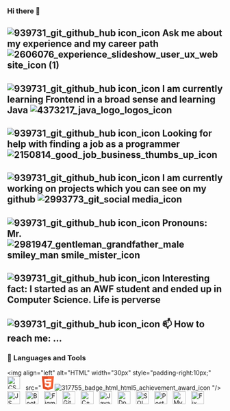 ### Hi there 👋

## ![939731_git_github_hub icon_icon](https://github.com/SebastianK2000/SebastianK2000/assets/127401994/fa2b2940-00d1-484d-a3c7-52ccc8f8f3e5) Ask me about my experience and my career path ![2606076_experience_slideshow_user_ux_website_icon (1)](https://github.com/SebastianK2000/SebastianK2000/assets/127401994/d41bab3c-e68a-47ea-a441-761f379ffede)
## ![939731_git_github_hub icon_icon](https://github.com/SebastianK2000/SebastianK2000/assets/127401994/fa2b2940-00d1-484d-a3c7-52ccc8f8f3e5) I am currently learning Frontend in a broad sense and learning Java ![4373217_java_logo_logos_icon](https://github.com/SebastianK2000/SebastianK2000/assets/127401994/966ed175-2464-42bd-bdbf-da5ab438616b)
## ![939731_git_github_hub icon_icon](https://github.com/SebastianK2000/SebastianK2000/assets/127401994/fa2b2940-00d1-484d-a3c7-52ccc8f8f3e5) Looking for help with finding a job as a programmer ![2150814_good_job_business_thumbs_up_icon](https://github.com/SebastianK2000/SebastianK2000/assets/127401994/8b1ef71d-1b45-4e2b-82ed-34e328e75d19)
## ![939731_git_github_hub icon_icon](https://github.com/SebastianK2000/SebastianK2000/assets/127401994/fa2b2940-00d1-484d-a3c7-52ccc8f8f3e5) I am currently working on projects which you can see on my github ![2993773_git_social media_icon](https://github.com/SebastianK2000/SebastianK2000/assets/127401994/d0bd19b2-ce36-45bf-99d7-c1b7f8b462c4)
## ![939731_git_github_hub icon_icon](https://github.com/SebastianK2000/SebastianK2000/assets/127401994/fa2b2940-00d1-484d-a3c7-52ccc8f8f3e5) Pronouns: Mr. ![2981947_gentleman_grandfather_male smiley_man smile_mister_icon](https://github.com/SebastianK2000/SebastianK2000/assets/127401994/e024897e-18bd-484a-9afa-dca4e81d62a6)
## ![939731_git_github_hub icon_icon](https://github.com/SebastianK2000/SebastianK2000/assets/127401994/fa2b2940-00d1-484d-a3c7-52ccc8f8f3e5) Interesting fact: I started as an AWF student and ended up in Computer Science. Life is perverse
## ![939731_git_github_hub icon_icon](https://github.com/SebastianK2000/SebastianK2000/assets/127401994/fa2b2940-00d1-484d-a3c7-52ccc8f8f3e5) 📫 How to reach me: ...


### 🧰 Languages and Tools

<img align="left" alt="HTML" width="30px" style="padding-right:10px;" src="<?xml version="1.0" ?><!DOCTYPE svg  PUBLIC '-//W3C//DTD SVG 1.0//EN'  'http://www.w3.org/TR/2001/REC-SVG-20010904/DTD/svg10.dtd'><svg enable-background="new 0 0 32 32" height="32px" id="Layer_1" version="1.0" viewBox="0 0 32 32" width="32px" xml:space="preserve" xmlns="http://www.w3.org/2000/svg" xmlns:xlink="http://www.w3.org/1999/xlink"><g><polygon fill="#E44D26" points="27.377,28.889 16.001,32 4.625,28.889 2,0 30.002,0  "/><polygon fill="#FF6C39" points="16,2 16,29.75 25.232,27.008 27.688,2  "/><polygon fill="#FFFFFF" points="24.363,6 7.607,6 8,10 8.619,17 19.503,17 19.148,20.984 16,21.99 12.857,20.984 12.648,19    8.803,19 9.262,23.987 16,25.99 22.728,23.986 23.718,13 12.252,13 12.002,10 24,10  "/></g><g/><g/><g/><g/><g/><g/></svg>![317755_badge_html_html5_achievement_award_icon](https://github.com/SebastianK2000/SebastianK2000/assets/127401994/f3f22218-c0e8-4fea-aee8-8aee172ce964)
"/>
<img align="left" alt="CSS" width="30px" style="padding-right:10px;" src=" ![4202020_css3_html_logo_social_social media_icon](https://github.com/SebastianK2000/SebastianK2000/assets/127401994/c8f16dbe-03df-4183-aa29-bcb7944e14aa)
" />
<img align="left" alt="JS" width="30px" style="padding-right:10px;" src="![4373213_js_logo_logos_icon](https://github.com/SebastianK2000/SebastianK2000/assets/127401994/0c141b81-3818-45c0-a03d-d091cddc5d3b)
"/>
<img align="left" alt="Bootstrap" width="30px" style="padding-right:10px;" src="![8546808_bootstrap_icon](https://github.com/SebastianK2000/SebastianK2000/assets/127401994/3c922f39-a03c-4ae0-9da5-b8bf00d9251e)"/>
<img align="left" alt="Figma" width="30px" style="padding-right:10px;" src="![7564187_figma_logo_brand_icon](https://github.com/SebastianK2000/SebastianK2000/assets/127401994/d2b849ce-f3b6-41b6-a31f-a7521255267a)"/>
<img align="left" alt="Git" width="30px" style="padding-right:10px;" src="![2993773_git_social media_icon](https://github.com/SebastianK2000/SebastianK2000/assets/127401994/34b9ef58-41bc-47a9-a859-ea5529d92a91)"/>
<img align="left" alt="C++" width="30px" style="padding-right:10px;" src="![7564189_c_logo_plus plus_plus_+ +_icon](https://github.com/SebastianK2000/SebastianK2000/assets/127401994/46541b4b-a71c-413f-8c23-2d457449a9e9)"/>
<img align="left" alt="Java" width="30px" style="padding-right:10px;" src="![4373217_java_logo_logos_icon](https://github.com/SebastianK2000/SebastianK2000/assets/127401994/5d066d7c-cdb9-4114-ae90-1d18c78dc426)"/>
<img align="left" alt="Docker" width="30px" style="padding-right:10px;" src="![4373190_docker_logo_logos_icon](https://github.com/SebastianK2000/SebastianK2000/assets/127401994/3eb48554-7e56-48b4-9fb7-1d4de23e3984)"/>
<img align="left" alt="SQL" width="30px" style="padding-right:10px;" src="![7472322_sql_database_structured_query_language_icon](https://github.com/SebastianK2000/SebastianK2000/assets/127401994/930cb819-576c-44ec-bcf4-b2464b5ed3ca)"/>
<img align="left" alt="PostgreSQL" width="30px" style="padding-right:10px;" src="![4691328_postgresql_icon](https://github.com/SebastianK2000/SebastianK2000/assets/127401994/2a0e7f40-97bd-4599-bdb4-da6567619079)
"/>
<img align="left" alt="MySQL" width="30px" style="padding-right:10px;" src="![1012821_code_development_logo_mysql_icon](https://github.com/SebastianK2000/SebastianK2000/assets/127401994/725faf9a-f86a-4574-b16e-7a7ffd1da52b)"/>
<img align="left" alt="Fix bug" width="30px" style="padding-right:10px;" src="![5674994_beetle_bug_fix_qa_search_icon](https://github.com/SebastianK2000/SebastianK2000/assets/127401994/c63bac47-cb71-4933-9ee5-f41572a26058)"/>
<br />

#
